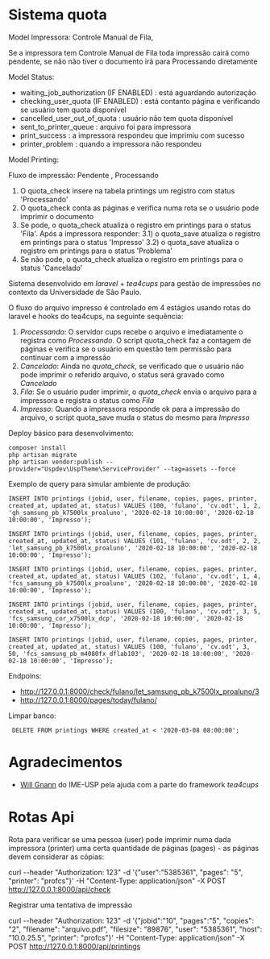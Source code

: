 Sistema quota
=============

Model Impressora: Controle Manual de Fila, 

Se a impressora tem Controle Manual de Fila toda impressão cairá como pendente,
se não não tiver o documento irá para Processando diretamente

Model Status: 

- waiting_job_authorization (IF ENABLED)  : está aguardando autorização
- checking_user_quota (IF ENABLED) 	   : está contanto página e verificando se usuário tem quota disponível
- cancelled_user_out_of_quota  		   : usuário não tem quota disponível
- sent_to_printer_queue        		   : arquivo foi para impressora
- print_success               		   : a impressora respondeu que imprimiu com sucesso
- printer_problem             		   : quando a impressora não respondeu

Model Printing:

Fluxo de impressão: Pendente , Processando

1) O quota_check insere na tabela printings um registro com status 'Processando'
2) O quota_check conta as páginas e verifica numa rota se o usuário pode imprimir o documento
3) Se pode, o quota_check atualiza o registro em printings para o status 'Fila'.
Após a impressora responder:
 3.1) o quota_save atualiza o registro em printings para o status 'Impresso'
 3.2) o quota_save atualiza o registro em printings para o status 'Problema'
4) Se não pode, o quota_check atualiza o registro em printings para o status 'Cancelado'


Sistema desenvolvido em *laravel* + *tea4cups* para gestão de impressões no contexto 
da Universidade de São Paulo.

O fluxo do arquivo impresso é controlado em 4 estágios usando rotas do laravel e
hooks do tea4cups, na seguinte sequência:

 1. *Processando*: O servidor cups recebe o arquivo e imediatamente o registra 
    como *Processando*. O script quota_check faz a contagem de páginas e
    verifica se o usuário em questão tem permissão para continuar com a impressão
 2. *Cancelado*: Ainda no *quota_check*, se verificado que o usuário não pode imprimir 
    o referido arquivo, o status será gravado como *Cancelado*
 3. *Fila*: Se o usuário puder imprimir, o *quota_check* envia o arquivo para a impressora
    e registra o status como *Fila*
 4. *Impresso*: Quando a impressora responde ok para a impressão do arquivo, o script 
    quota_save muda o status do mesmo para *Impresso*

Deploy básico para desenvolvimento:

    composer install
    php artisan migrate
    php artisan vendor:publish --provider="Uspdev\UspTheme\ServiceProvider" --tag=assets --force

Exemplo de query para simular ambiente de produção:

    INSERT INTO printings (jobid, user, filename, copies, pages, printer, created_at, updated_at, status) VALUES (100, 'fulano', 'cv.odt', 1, 2, 'gh_samsung_pb_k7500lx_proaluno', '2020-02-18 10:00:00', '2020-02-18 10:00:00', 'Impresso');

    INSERT INTO printings (jobid, user, filename, copies, pages, printer, created_at, updated_at, status) VALUES (101, 'fulano', 'cv.odt', 2, 2, 'let_samsung_pb_k7500lx_proaluno', '2020-02-18 10:00:00', '2020-02-18 10:00:00', 'Impresso');

    INSERT INTO printings (jobid, user, filename, copies, pages, printer, created_at, updated_at, status) VALUES (102, 'fulano', 'cv.odt', 1, 4, 'fcs_samsung_pb_k7500lx_proaluno', '2020-02-18 10:00:00', '2020-02-18 10:00:00', 'Impresso');

    INSERT INTO printings (jobid, user, filename, copies, pages, printer, created_at, updated_at, status) VALUES (100, 'fulano', 'cv.odt', 3, 5, 'fcs_samsung_cor_x7500lx_dcp', '2020-02-18 10:00:00', '2020-02-18 10:00:00', 'Impresso');

    INSERT INTO printings (jobid, user, filename, copies, pages, printer, created_at, updated_at, status) VALUES (100, 'fulano', 'cv.odt', 3, 50, 'fcs_samsung_pb_m4080fx_dflab103', '2020-02-18 10:00:00', '2020-02-18 10:00:00', 'Impresso');

Endpoins:

 - http://127.0.0.1:8000/check/fulano/let_samsung_pb_k7500lx_proaluno/3
 - http://127.0.0.1:8000/pages/today/fulano/
 
 Limpar banco:
 
     DELETE FROM printings WHERE created_at < '2020-03-08 08:00:00';

# Agradecimentos

 - [Will Gnann](https://github.com/wgnann) do IME-USP pela ajuda com a parte do framework *tea4cups*

# Rotas Api

Rota para verificar se uma pessoa (user) pode imprimir numa dada 
impressora (printer) uma certa quantidade de páginas (pages) - 
as páginas devem considerar as cópias:

   curl --header "Authorization: 123" -d '{"user":"5385361", "pages": "5", "printer": "profcs"}' -H "Content-Type: application/json" -X POST http://127.0.0.1:8000/api/check

Registrar uma tentativa de impressão

   curl --header "Authorization: 123" -d '{"jobid":"10", "pages":"5", "copies": "2", "filename": "arquivo.pdf", "filesize": "89876", "user": "5385361", "host": "10.0.25.5", "printer": "profcs"}' -H "Content-Type: application/json" -X POST http://127.0.0.1:8000/api/printings
